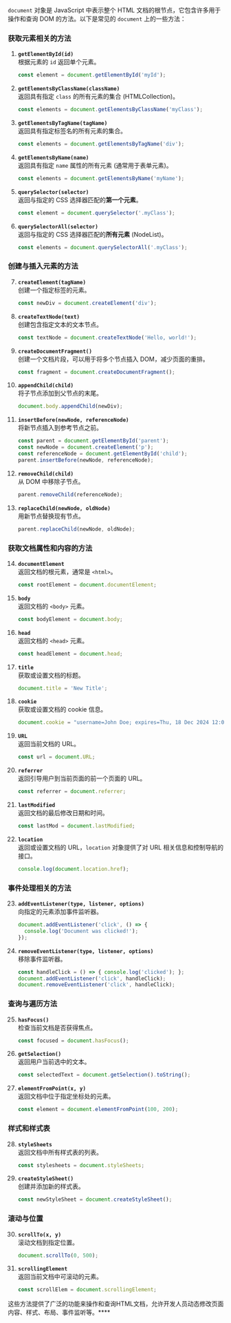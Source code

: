 `document` 对象是 JavaScript 中表示整个 HTML 文档的根节点，它包含许多用于操作和查询 DOM 的方法。以下是常见的 `document` 上的一些方法：

### **获取元素相关的方法**
1. **`getElementById(id)`**  
   根据元素的 `id` 返回单个元素。
   ```js
   const element = document.getElementById('myId');
   ```

2. **`getElementsByClassName(className)`**  
   返回具有指定 `class` 的所有元素的集合 (HTMLCollection)。
   ```js
   const elements = document.getElementsByClassName('myClass');
   ```

3. **`getElementsByTagName(tagName)`**  
   返回具有指定标签名的所有元素的集合。
   ```js
   const elements = document.getElementsByTagName('div');
   ```

4. **`getElementsByName(name)`**  
   返回具有指定 `name` 属性的所有元素 (通常用于表单元素)。
   ```js
   const elements = document.getElementsByName('myName');
   ```

5. **`querySelector(selector)`**  
   返回与指定的 CSS 选择器匹配的**第一个元素**。
   ```js
   const element = document.querySelector('.myClass');
   ```

6. **`querySelectorAll(selector)`**  
   返回与指定的 CSS 选择器匹配的**所有元素** (NodeList)。
   ```js
   const elements = document.querySelectorAll('.myClass');
   ```

### **创建与插入元素的方法**
7. **`createElement(tagName)`**  
   创建一个指定标签的元素。
   ```js
   const newDiv = document.createElement('div');
   ```

8. **`createTextNode(text)`**  
   创建包含指定文本的文本节点。
   ```js
   const textNode = document.createTextNode('Hello, world!');
   ```

9. **`createDocumentFragment()`**  
   创建一个文档片段，可以用于将多个节点插入 DOM，减少页面的重排。
   ```js
   const fragment = document.createDocumentFragment();
   ```

10. **`appendChild(child)`**  
    将子节点添加到父节点的末尾。
    ```js
    document.body.appendChild(newDiv);
    ```

11. **`insertBefore(newNode, referenceNode)`**  
    将新节点插入到参考节点之前。
    ```js
    const parent = document.getElementById('parent');
    const newNode = document.createElement('p');
    const referenceNode = document.getElementById('child');
    parent.insertBefore(newNode, referenceNode);
    ```

12. **`removeChild(child)`**  
    从 DOM 中移除子节点。
    ```js
    parent.removeChild(referenceNode);
    ```

13. **`replaceChild(newNode, oldNode)`**  
    用新节点替换现有节点。
    ```js
    parent.replaceChild(newNode, oldNode);
    ```

### **获取文档属性和内容的方法**
14. **`documentElement`**  
    返回文档的根元素，通常是 `<html>`。
    ```js
    const rootElement = document.documentElement;
    ```

15. **`body`**  
    返回文档的 `<body>` 元素。
    ```js
    const bodyElement = document.body;
    ```

16. **`head`**  
    返回文档的 `<head>` 元素。
    ```js
    const headElement = document.head;
    ```

17. **`title`**  
    获取或设置文档的标题。
    ```js
    document.title = 'New Title';
    ```

18. **`cookie`**  
    获取或设置文档的 cookie 信息。
    ```js
    document.cookie = "username=John Doe; expires=Thu, 18 Dec 2024 12:00:00 UTC";
    ```

19. **`URL`**  
    返回当前文档的 URL。
    ```js
    const url = document.URL;
    ```

20. **`referrer`**  
    返回引导用户到当前页面的前一个页面的 URL。
    ```js
    const referrer = document.referrer;
    ```

21. **`lastModified`**  
    返回文档的最后修改日期和时间。
    ```js
    const lastMod = document.lastModified;
    ```

22. **`location`**  
    返回或设置文档的 URL，`location` 对象提供了对 URL 相关信息和控制导航的接口。
    ```js
    console.log(document.location.href);
    ```

### **事件处理相关的方法**
23. **`addEventListener(type, listener, options)`**  
    向指定的元素添加事件监听器。
    ```js
    document.addEventListener('click', () => {
      console.log('Document was clicked!');
    });
    ```

24. **`removeEventListener(type, listener, options)`**  
    移除事件监听器。
    ```js
    const handleClick = () => { console.log('clicked'); };
    document.addEventListener('click', handleClick);
    document.removeEventListener('click', handleClick);
    ```

### **查询与遍历方法**
25. **`hasFocus()`**  
    检查当前文档是否获得焦点。
    ```js
    const focused = document.hasFocus();
    ```

26. **`getSelection()`**  
    返回用户当前选中的文本。
    ```js
    const selectedText = document.getSelection().toString();
    ```

27. **`elementFromPoint(x, y)`**  
    返回文档中位于指定坐标处的元素。
    ```js
    const element = document.elementFromPoint(100, 200);
    ```

### **样式和样式表**
28. **`styleSheets`**  
    返回文档中所有样式表的列表。
    ```js
    const stylesheets = document.styleSheets;
    ```

29. **`createStyleSheet()`**  
    创建并添加新的样式表。
    ```js
    const newStyleSheet = document.createStyleSheet();
    ```

### **滚动与位置**
30. **`scrollTo(x, y)`**  
    滚动文档到指定位置。
    ```js
    document.scrollTo(0, 500);
    ```

31. **`scrollingElement`**  
    返回当前文档中可滚动的元素。
    ```js
    const scrollElem = document.scrollingElement;
    ```

这些方法提供了广泛的功能来操作和查询HTML文档，允许开发人员动态修改页面内容、样式、布局、事件监听等。****